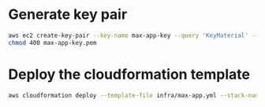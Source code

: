 # Generate key pair
```sh
aws ec2 create-key-pair --key-name max-app-key --query 'KeyMaterial' --output text > max-app-key.pem
chmod 400 max-app-key.pem
```
# Deploy the cloudformation template
```sh
aws cloudformation deploy --template-file infra/max-app.yml --stack-name MaxInfra --capabilities CAPABILITY_IAM --parameter-overrides KeyName=max-app-key InstanceType=t2.micro AppName=max-app HtmlContent=$HTML_CONTENT BuildId=$TIMESTAMP
```
